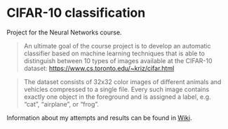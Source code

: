 # CIFAR-10 classification

Project for the Neural Networks course.

> An ultimate goal of the course project is to develop an automatic classifier based on machine learning techniques that is able to distinguish between 10 types of images available at the CIFAR-10 dataset: https://www.cs.toronto.edu/~kriz/cifar.html

> The dataset consists of 32x32 color images of different animals and vehicles compressed to a single file. Every such image contains exactly one object in the foreground and is assigned a label, e.g. “cat”, “airplane”, or “frog”.

Information about my attempts and results can be found in [Wiki](https://github.com/koratel/nn_cifar10/wiki).
